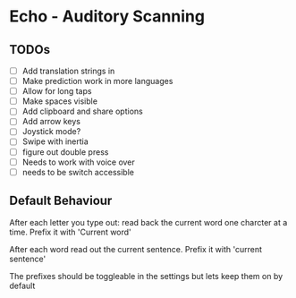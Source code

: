 #  Echo - Auditory Scanning

## TODOs

- [ ] Add translation strings in
- [ ] Make prediction work in more languages
- [ ] Allow for long taps
- [ ] Make spaces visible
- [ ] Add clipboard and share options
- [ ] Add arrow keys
- [ ] Joystick mode?
- [ ] Swipe with inertia
- [ ] figure out double press
- [ ] Needs to work with voice over
- [ ] needs to be switch accessible

## Default Behaviour

After each letter you type out: read back the current word one charcter at a time. Prefix it with 'Current word'

After each word read out the current sentence. Prefix it with 'current sentence'
 
The prefixes should be toggleable in the settings but lets keep them on by default
